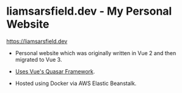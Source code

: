 # liamsarsfield.dev - My Personal Website

https://liamsarsfield.dev

* Personal website which was originally written in Vue 2 and then migrated to Vue 3.

* [Uses Vue's Quasar Framework](https://quasar.dev/).

* Hosted using Docker via AWS Elastic Beanstalk.
